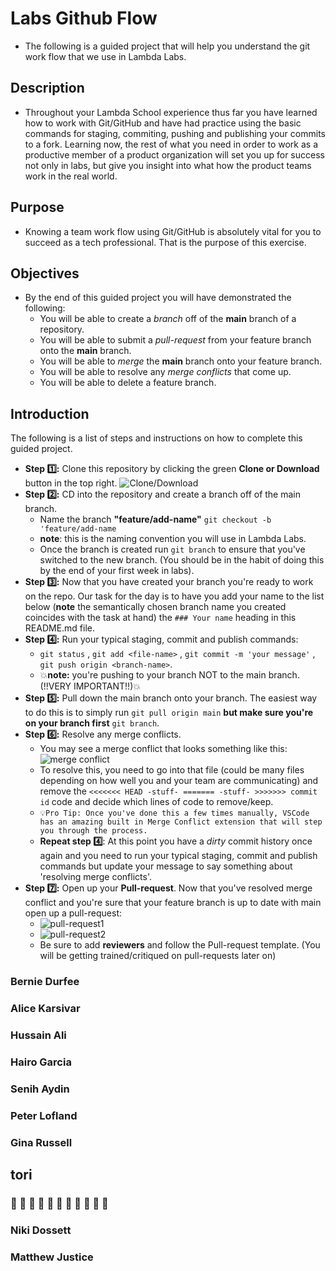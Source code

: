 # Labs Github Flow

-   The following is a guided project that will help you understand the git work flow that we use in Lambda Labs.

## Description

-   Throughout your Lambda School experience thus far you have learned how to work with Git/GitHub and have had practice using the basic commands for staging, commiting, pushing and publishing your commits to a fork. Learning now, the rest of what you need in order to work as a productive member of a product organization will set you up for success not only in labs, but give you insight into what how the product teams work in the real world.

## Purpose

-   Knowing a team work flow using Git/GitHub is absolutely vital for you to succeed as a tech professional. That is the purpose of this exercise.

## Objectives

-   By the end of this guided project you will have demonstrated the following:
    -   You will be able to create a _branch_ off of the **main** branch of a repository.
    -   You will be able to submit a _pull-request_ from your feature branch onto the **main** branch.
    -   You will be able to _merge_ the **main** branch onto your feature branch.
    -   You will be able to resolve any _merge conflicts_ that come up.
    -   You will be able to delete a feature branch.

## Introduction

The following is a list of steps and instructions on how to complete this guided project.

-   **Step 1️⃣:** Clone this repository by clicking the green **Clone or Download** button in the top right.
    ![Clone/Download](https://tk-assets.lambdaschool.com/054e5ad4-75cd-4b98-b929-7bf453bc8263_ScreenShot2020-04-13at7.31.05AM.png)
-   **Step 2️⃣:** CD into the repository and create a branch off of the main branch.
    -   Name the branch **"feature/add-name"** `git checkout -b 'feature/add-name`
    -   **note**: this is the naming convention you will use in Lambda Labs.
    -   Once the branch is created run `git branch` to ensure that you've switched to the new branch. (You should be in the habit of doing this by the end of your first week in labs).
-   **Step 3️⃣:** Now that you have created your branch you're ready to work on the repo. Our task for the day is to have you add your name to the list below (**note** the semantically chosen branch name you created coincides with the task at hand) the `### Your name` heading in this README.md file.
-   **Step 4️⃣:** Run your typical staging, commit and publish commands:
    -   `git status` , `git add <file-name>` , `git commit -m 'your message'` , `git push origin <branch-name>`.
    -   💥**note:** you're pushing to your branch NOT to the main branch. (!!VERY IMPORTANT!!)💥
-   **Step 5️⃣:** Pull down the main branch onto your branch. The easiest way to do this is to simply run `git pull origin main` **but make sure you're on your branch first** `git branch`.
-   **Step 6️⃣:** Resolve any merge conflicts.
    -   You may see a merge conflict that looks something like this:
        ![merge conflict](https://tk-assets.lambdaschool.com/dd45683f-788d-4bd9-832e-ed901151615f_ScreenShot2020-04-13at8.38.36AM.png)
    -   To resolve this, you need to go into that file (could be many files depending on how well you and your team are communicating) and remove the `<<<<<<< HEAD -stuff- ======= -stuff- >>>>>>> commit id` code and decide which lines of code to remove/keep.
    -   `💡Pro Tip: Once you've done this a few times manually, VSCode has an amazing built in Merge Conflict extension that will step you through the process.`
    -   **Repeat step 4️⃣**: At this point you have a _dirty_ commit history once again and you need to run your typical staging, commit and publish commands but update your message to say something about 'resolving merge conflicts'.
-   **Step 7️⃣:** Open up your **Pull-request**. Now that you've resolved merge conflict and you're sure that your feature branch is up to date with main open up a pull-request:
    -   ![pull-request1](https://tk-assets.lambdaschool.com/f7b3593f-00ab-4de6-a988-6afac8b49b25_ScreenShot2020-04-13at9.19.33AM.png)
    -   ![pull-request2](https://tk-assets.lambdaschool.com/476e30e8-031a-43dd-9a75-bfec86b9b301_ScreenShot2020-04-13at9.19.49AM.png)
    -   Be sure to add **reviewers** and follow the Pull-request template. (You will be getting trained/critiqued on pull-requests later on)

### Bernie Durfee

### Alice Karsivar
### Hussain Ali
### Hairo Garcia

### Senih Aydin

### Peter Lofland

### Gina Russell

## tori

### 👻 👻 👻 👻 👻 👻 👻 👻 👻 👻 👻

### Niki Dossett

### Matthew Justice

